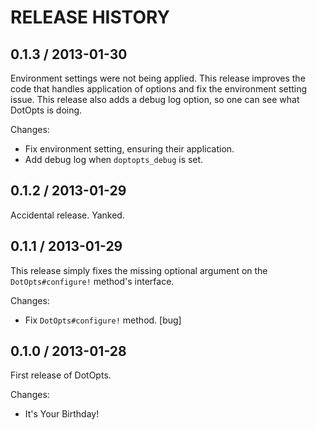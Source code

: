 # RELEASE HISTORY

## 0.1.3 / 2013-01-30

Environment settings were not being applied. This release improves the code
that handles application of options and fix the environment setting issue.
This release also adds a debug log option, so one can see what DotOpts is doing.

Changes:

* Fix environment setting, ensuring their application.
* Add debug log when `doptopts_debug` is set.


## 0.1.2 / 2013-01-29

Accidental release. Yanked.


## 0.1.1 / 2013-01-29

This release simply fixes the missing optional argument on the
`DotOpts#configure!` method's interface.

Changes:

* Fix `DotOpts#configure!` method. [bug]


## 0.1.0 / 2013-01-28

First release of DotOpts.

Changes:

* It's Your Birthday!

